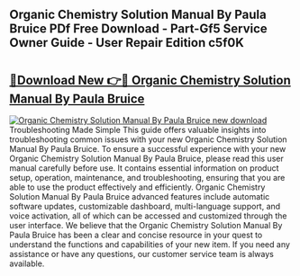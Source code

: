 ## Organic Chemistry Solution Manual By Paula Bruice PDf Free Download - Part-Gf5 Service Owner Guide - User Repair Edition c5f0K

# <h2><a href="http://bc7643.oget.top/?id=Organic+Chemistry+Solution+Manual+By+Paula+Bruice">🔗Download New 👉🔴 Organic Chemistry Solution Manual By Paula Bruice</a></h2>

[![Organic Chemistry Solution Manual By Paula Bruice new download](https://i.imgur.com/5g1atiW.png)](http://bc7643.oget.top/?id=Organic+Chemistry+Solution+Manual+By+Paula+Bruice)
Troubleshooting Made Simple This guide offers valuable insights into troubleshooting common issues with your new Organic Chemistry Solution Manual By Paula Bruice. To ensure a successful experience with your new Organic Chemistry Solution Manual By Paula Bruice, please read this user manual carefully before use. It contains essential information on product setup, operation, maintenance, and troubleshooting, ensuring that you are able to use the product effectively and efficiently. Organic Chemistry Solution Manual By Paula Bruice advanced features include automatic software updates, customizable dashboard, multi-language support, and voice activation, all of which can be accessed and customized through the user interface. We believe that the Organic Chemistry Solution Manual By Paula Bruice has been a clear and concise resource in your quest to understand the functions and capabilities of your new item. If you need any assistance or have any questions, our customer service team is always available.
